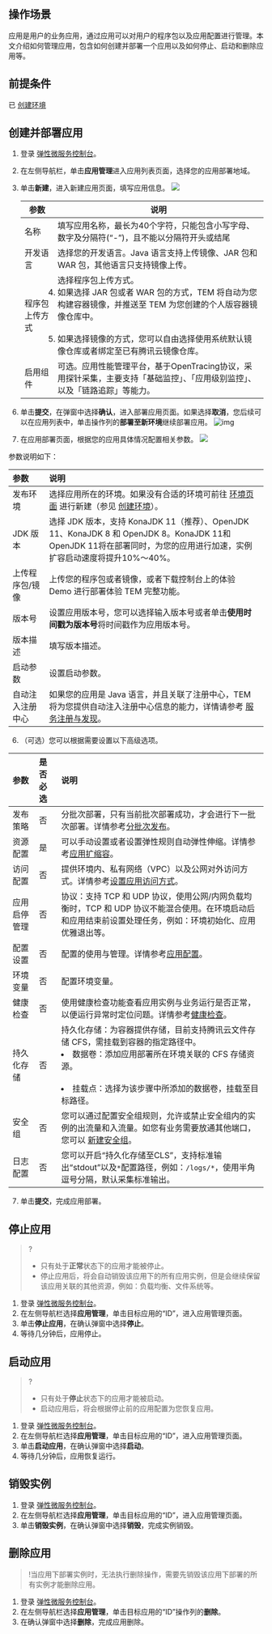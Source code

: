 ## 操作场景

应用是用户的业务应用，通过应用可以对用户的程序包以及应用配置进行管理。本文介绍如何管理应用，包含如何创建并部署一个应用以及如何停止、启动和删除应用等。

## 前提条件

已 [创建环境](https://cloud.tencent.com/document/product/1371/53293)

## 创建并部署应用

1. 登录 [弹性微服务控制台](https://console.cloud.tencent.com/tem)。

2. 在左侧导航栏，单击**应用管理**进入应用列表页面，选择您的应用部署地域。

3. 单击**新建**，进入新建应用页面，填写应用信息。
   ![](https://qcloudimg.tencent-cloud.cn/raw/e11ddb4b6251cdfa4f481145022cb4e8.png)

   | 参数           | 说明                                                         |
   | -------------- | ------------------------------------------------------------ |
   | 名称           | 填写应用名称，最长为40个字符，只能包含小写字母、数字及分隔符(“-”)，且不能以分隔符开头或结尾 |
   | 开发语言       | 选择您的开发语言。Java 语言支持上传镜像、JAR 包和 WAR 包，其他语言只支持镜像上传。 |
   | 程序包上传方式 | 选择程序包上传方式。<br/><li>如果选择 JAR 包或者 WAR 包的方式，TEM 将自动为您构建容器镜像，并推送至 TEM 为您创建的个人版容器镜像仓库中。</li><br/><li>如果选择镜像的方式，您可以自由选择使用系统默认镜像仓库或者绑定至已有腾讯云镜像仓库。</li> |
   | 启用组件       | 可选。应用性能管理平台，基于OpenTracing协议，采用探针采集，主要支持「基础监控」、「应用级别监控」、以及「链路追踪」等能力。 |

4. 单击**提交**，在弹窗中选择**确认**，进入部署应用页面。如果选择**取消**，您后续可以在应用列表中，单击操作列的**部署至新环境**继续部署应用。
   ![img](https://main.qcloudimg.com/raw/5ebe44d78394d4d0f86af65002e37c2a.png)

5. 在应用部署页面，根据您的应用具体情况配置相关参数。
   ![](https://qcloudimg.tencent-cloud.cn/raw/34f9b87d1f2ec23ed4454a0d34b7e459.png)

参数说明如下：

| 参数             | 说明                                                         |
| :--------------- | :----------------------------------------------------------- |
| 发布环境         | 选择应用所在的环境。如果没有合适的环境可前往 [环境页面](https://console.cloud.tencent.com/tem/env) 进行新建（参见 [创建环境](https://cloud.tencent.com/document/product/1371/53293)）。 |
| JDK 版本         | 选择 JDK 版本，支持 KonaJDK 11（推荐）、OpenJDK 11、KonaJDK 8 和 OpenJDK 8。KonaJDK 11和 OpenJDK 11将在部署同时，为您的应用进行加速，实例扩容启动速度将提升10%～40%。 |
| 上传程序包/镜像  | 上传您的程序包或者镜像，或者下载控制台上的体验 Demo 进行部署体验 TEM 完整功能。 |
| 版本号           | 设置应用版本号，您可以选择输入版本号或者单击**使用时间戳为版本号**将时间戳作为应用版本号。 |
| 版本描述         | 填写版本描述。                                               |
| 启动参数         | 设置启动参数。                                               |
| 自动注入注册中心 | 如果您的应用是 Java 语言，并且关联了注册中心，TEM 将为您提供自动注入注册中心信息的能力，详情请参考 [服务注册与发现](https://cloud.tencent.com/document/product/1371/56367)。 |

6. （可选）您可以根据需要设置以下高级选项。

| 参数         | 是否必选 | 说明                                                         |
| :----------- | :------- | :----------------------------------------------------------- |
| 发布策略     | 否       | 分批次部署，只有当前批次部署成功，才会进行下一批次部署。详情参考[分批次发布]()。 |
| 资源配置     | 是       | 可以手动设置或者设置弹性规则自动弹性伸缩。详情参考[应用扩缩容]()。 |
| 访问配置     | 否       | 提供环境内、私有网络（VPC）以及公网对外访问方式。详情参考[设置应用访问方式]()。 |
| 应用启停管理 | 否       | 协议：支持 TCP 和 UDP 协议，使用公网/内网负载均衡时，TCP 和 UDP 协议不能混合使用。在环境启动后和应用结束前设置处理任务，例如：环境初始化、应用优雅退出等。 |
| 配置设置     | 否       | 配置的使用与管理。详情参考[应用配置]()。                     |
| 环境变量     | 否       | 配置环境变量。                                               |
| 健康检查     | 否       | 使用健康检查功能查看应用实例与业务运行是否正常，以便运行异常时定位问题。详情参考[健康检查]()。 |
| 持久化存储   | 否       | 持久化存储：为容器提供存储，目前支持腾讯云文件存储 CFS，需挂载到容器的指定路径中。<br><li>数据卷：添加应用部署所在环境关联的 CFS 存储资源。</li><br/><li>挂载点：选择为该步骤中所添加的数据卷，挂载至目标路径。</li> |
| 安全组       | 否       | 您可以通过配置安全组规则，允许或禁止安全组内的实例的出流量和入流量。如您有业务需要放通其他端口，您可以 [新建安全组](https://console.cloud.tencent.com/vpc/securitygroup)。 |
| 日志配置     | 否       | 您可以开启“持久化存储至CLS”，支持标准输出“stdout”以及`*`配置路径，例如：`/logs/*`，使用半角逗号分隔，默认采集标准输出。 |

7. 单击**提交**，完成应用部署。



## 停止应用

> ?
>
> - 只有处于**正常**状态下的应用才能被停止。
> - 停止应用后，将会自动销毁该应用下的所有应用实例，但是会继续保留该应用关联的其他资源，例如：负载均衡、文件系统等。

1. 登录 [弹性微服务控制台](https://console.cloud.tencent.com/tem)。
2. 在左侧导航栏选择**应用管理**，单击目标应用的“ID”，进入应用管理页面。
3. 单击**停止应用**，在确认弹窗中选择**停止**。
4. 等待几分钟后，应用停止。

## 启动应用

> ?
>
> - 只有处于**停止**状态下的应用才能被启动。
> - 启动应用后，将会根据停止前的应用配置为您恢复应用。

1. 登录 [弹性微服务控制台](https://console.cloud.tencent.com/tem)。
2. 在左侧导航栏选择**应用管理**，单击目标应用的“ID”，进入应用管理页面。
3. 单击**启动应用**，在确认弹窗中选择**启动**。
4. 等待几分钟后，应用恢复运行。

## 销毁实例

1. 登录 [弹性微服务控制台](https://console.cloud.tencent.com/tem)。
2. 在左侧导航栏选择**应用管理**，单击目标应用的“ID”，进入应用管理页面。
3. 单击**销毁实例**，在确认弹窗中选择**销毁**，完成实例销毁。

## 删除应用

> !当应用下部署实例时，无法执行删除操作，需要先销毁该应用下部署的所有实例才能删除应用。

1. 登录 [弹性微服务控制台](https://console.cloud.tencent.com/tem)。
2. 在左侧导航栏选择**应用管理**，单击目标应用的“ID”操作列的**删除**。
3. 在确认弹窗中选择**删除**，完成应用删除。

